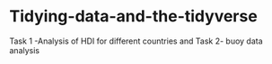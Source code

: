 # Tidying-data-and-the-tidyverse
Task 1 -Analysis of HDI for different countries and Task 2- buoy data analysis
